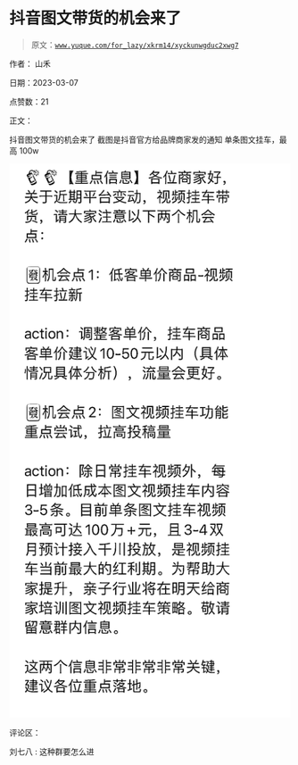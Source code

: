 # 抖音图文带货的机会来了

> 原文：[`www.yuque.com/for_lazy/xkrm14/xyckunwgduc2xwg7`](https://www.yuque.com/for_lazy/xkrm14/xyckunwgduc2xwg7)



作者： 山禾 

日期：2023-03-07 

点赞数：21 

正文： 

抖音图文带货的机会来了 截图是抖音官方给品牌商家发的通知 单条图文挂车，最高 100w 

![](img/7312332691245dc081638dce5f2e1118.png)  

评论区： 

刘七八 : 这种群要怎么进 

